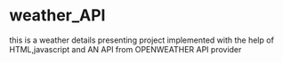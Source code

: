 # weather_API
this is a weather details presenting project implemented with the help of HTML,javascript and AN API from OPENWEATHER API provider
